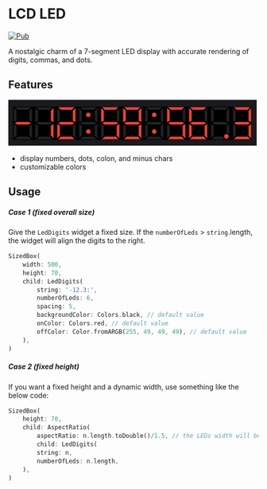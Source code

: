# LCD LED
[![Pub](https://img.shields.io/pub/v/lcd_led.svg)](https://pub.dev/packages/lcd_led)

A nostalgic charm of a 7-segment LED display with accurate rendering of digits, commas, and dots.

## Features
![Screenshot](https://github.com/alnitak/flutter_lcd_led/raw/main/images/leds.gif?raw=true "LCD LEDs Demo")

- display numbers, dots, colon, and minus chars
- customizable colors

## Usage

##### Case 1 (fixed overall size)
Give the `LedDigits` widget a fixed size.
If the `numberOfLeds` > `string`.length, the widget will align the digits to the right.

```dart
SizedBox(
    width: 500,
    height: 70,
    child: LedDigits(
        string: '-12.3:',
        numberOfLeds: 6,
        spacing: 5,
        backgroundColor: Colors.black, // default value
        onColor: Colors.red, // default value
        offColor: Color.fromARGB(255, 49, 49, 49), // default value
    ),
)
```

##### Case 2 (fixed height)
If you want a fixed height and a dynamic width, use something like the below code:

```dart
SizedBox(
    height: 70,
    child: AspectRatio(
        aspectRatio: n.length.toDouble()/1.5, // the LEDs width will be half the `SizedBox` height
        child: LedDigits(
        string: n,
        numberOfLeds: n.length,
    ),
)
```

